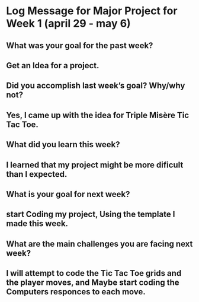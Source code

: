 # Log Message for Major Project for Week 1 (april 29 - may 6)
## What was your goal for the past week?
## Get an Idea for a project.

## Did you accomplish last week’s goal? Why/why not?
## Yes, I came up with the idea for Triple Misère Tic Tac Toe.

## What did you learn this week?
## I learned that my project might be more dificult than I expected.

## What is your goal for next week?
## start Coding my project, Using the template I made this week.

## What are the main challenges you are facing next week?
## I will attempt to code the Tic Tac Toe grids and the player moves, and Maybe start coding the Computers responces to each move.


